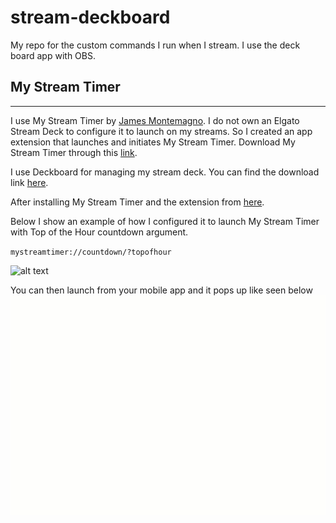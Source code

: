 # stream-deckboard
My repo for the custom commands I run when I stream. I use the deck board app with OBS.


## My Stream Timer
---
I use My Stream Timer by [James Montemagno](https://twitter.com/JamesMontemagno). I do not own an Elgato Stream Deck to configure it to launch on my streams. So I created an app extension that launches and initiates My Stream Timer. Download My Stream Timer through this [link](http://www.mystreamtimer.com/).

I use Deckboard for managing my stream deck. You can find the download link [here](https://deckboard.app/).

After installing My Stream Timer and the extension from [here](https://github.com/DaraOladapo/stream-deckboard/releases).

Below I show an example of how I configured it to launch My Stream Timer with Top of the Hour countdown argument.

`mystreamtimer://countdown/?topofhour`

![alt text](images/configappextension.gif "Set in Deckboard")

You can then launch from your mobile app and it pops up like seen below
![alt text](images/streamtimerlaunch.gif "Stream timer lauched.")

